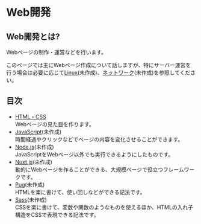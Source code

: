 # Web開発

## Web開発とは?

Webページの制作・運営などを行います。

このページでは主にWebページ作成について話しますが、特にサーバー運営を行う場合は必要に応じて[Linux]()(未作成)、[ネットワーク]()(未作成)を参照してください。

## 目次

- [HTML・CSS](./html_css/)<br>Webページの見た目を作ります。
- [JavaScript](./js/)(未作成)<br>時間経過やクリックなどでページの内容を変化させることができます。
- [Node.js](./node/)(未作成)<br>JavaScriptをWebページ以外でも実行できるようにしたものです。
- [Nuxt.js](./nuxt/)(未作成)<br>動的にWebページを作ることができる、大規模ページで役立つフレームワークです。
- [Pug](./pug/)(未作成)<br>HTMLを楽に書けて、使い回しなどができる記法です。
- [Sass](./sass/)(未作成)<br>CSSを楽に書けて、変数や関数のようなものを使えるほか、HTMLの入れ子構造をCSSで表現できる記法です。
